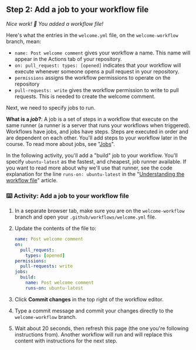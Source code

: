 ## Step 2: Add a job to your workflow file

_Nice work! :tada: You added a workflow file!_

Here's what the entries in the `welcome.yml` file, on the `welcome-workflow` branch, mean:

- `name: Post welcome comment` gives your workflow a name. This name will appear in the Actions tab of your repository.
- `on: pull_request: types: [opened]` indicates that your workflow will execute whenever someone opens a pull request in your repository.
- `permissions` assigns the workflow permissions to operate on the repository
- `pull-requests: write` gives the workflow permission to write to pull requests. This is needed to create the welcome comment.

Next, we need to specify jobs to run.

**What is a _job_?**: A job is a set of steps in a workflow that execute on the same runner (a runner is a server that runs your workflows when triggered). Workflows have jobs, and jobs have steps. Steps are executed in order and are dependent on each other. You'll add steps to your workflow later in the course. To read more about jobs, see "[Jobs](https://docs.github.com/en/actions/learn-github-actions/understanding-github-actions#jobs)".

In the following activity, you'll add a "build" job to your workflow. You'll specify `ubuntu-latest` as the fastest, and cheapest, job runner available. If you want to read more about why we'll use that runner, see the code explanation for the line `runs-on: ubuntu-latest` in the "[Understanding the workflow file](https://docs.github.com/en/actions/learn-github-actions/understanding-github-actions#understanding-the-workflow-file)" article.

### :keyboard: Activity: Add a job to your workflow file

1. In a separate browser tab, make sure you are on the `welcome-workflow` branch and open your `.github/workflows/welcome.yml` file.
1. Update the contents of the file to:

   ```yaml copy
   name: Post welcome comment
   on:
     pull_request:
       types: [opened]
   permissions:
     pull-requests: write
   jobs:
     build:
       name: Post welcome comment
       runs-on: ubuntu-latest
   ```

1. Click **Commit changes** in the top right of the workflow editor.
1. Type a commit message and commit your changes directly to the `welcome-workflow` branch.
1. Wait about 20 seconds, then refresh this page (the one you're following instructions from). Another workflow will run and will replace this content with instructions for the next step.
